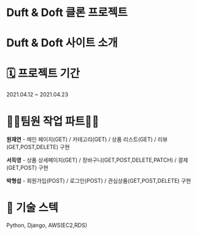 # Duft & Doft 클론 프로젝트

# Duft & Doft 사이트 소개

# 🗓 프로젝트 기간
2021.04.12 ~ 2021.04.23

# 👩‍💻팀원 작업 파트👨‍💻 
**원재연** - 메인 페이지(GET) / 카테고리(GET) / 상품 리스트(GET) / 리뷰(GET,POST,DELETE) 구현

**서득영** - 상품 상세페이지(GET) / 장바구니(GET,POST,DELETE,PATCH) / 결제 (GET,POST) 구현

**박형섭** - 회원가입(POST) / 로그인(POST) / 관심상품(GET,POST,DELETE) 구현

# 🥇 기술 스텍
Python, Django, AWS(EC2,RDS)
